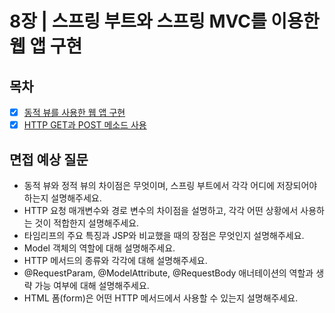 # 8장 | 스프링 부트와 스프링 MVC를 이용한 웹 앱 구현

## 목차

- [x] [동적 뷰를 사용한 웹 앱 구현](./8.1_dynamic_views_for_web_apps.md)
- [x] [HTTP GET과 POST 메소드 사용](./8.2_using_http_get_and_post_methods.md)

## 면접 예상 질문
- 동적 뷰와 정적 뷰의 차이점은 무엇이며, 스프링 부트에서 각각 어디에 저장되어야 하는지 설명해주세요.
- HTTP 요청 매개변수와 경로 변수의 차이점을 설명하고, 각각 어떤 상황에서 사용하는 것이 적합한지 설명해주세요.
- 타임리프의 주요 특징과 JSP와 비교했을 때의 장점은 무엇인지 설명해주세요.
- Model 객체의 역할에 대해 설명해주세요.
- HTTP 메서드의 종류와 각각에 대해 설명해주세요.
- @RequestParam, @ModelAttribute, @RequestBody 애너테이션의 역할과 생략 가능 여부에 대해 설명해주세요.
- HTML 폼(form)은 어떤 HTTP 메서드에서 사용할 수 있는지 설명해주세요.
